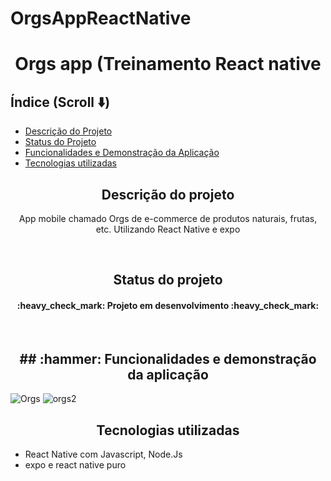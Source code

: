 # OrgsAppReactNative

<h1 align="center"> Orgs app (Treinamento React native </h1>

## Índice (Scroll :arrow_down:)

* [Descrição do Projeto](#descrição-do-projeto)
* [Status do Projeto](#status-do-Projeto)
* [Funcionalidades e Demonstração da Aplicação](#funcionalidades-e-demonstração-da-aplicação)
* [Tecnologias utilizadas](#tecnologias-utilizadas)


<h2 align="center"> Descrição do projeto </h2>
<p align="center"> App mobile chamado Orgs de e-commerce de produtos naturais, frutas, etc. Utilizando React Native e expo  </p>

<br>

<h2 align="center"> Status do projeto </h2>

<h4 align="center"> 
    :heavy_check_mark:  Projeto em desenvolvimento :heavy_check_mark:
</h4>

<br>

<h2 align="center"> ## :hammer: Funcionalidades e demonstração da aplicação </h2>

![Orgs](https://user-images.githubusercontent.com/101615835/183902526-6cf35192-380e-40ee-9f91-1cfeadc100e1.PNG)
![orgs2](https://user-images.githubusercontent.com/101615835/183902545-17f3c726-17ae-4641-b59a-8082fe922533.PNG)


<h2 align="center"> Tecnologias utilizadas </h2>

<ul>
  <li>React Native com Javascript, Node.Js </li>
  <li>expo e react native puro </li>
  
</ul>
